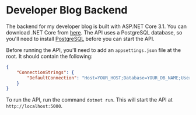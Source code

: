 # Developer Blog Backend

The backend for my developer blog is built with ASP.NET Core 3.1. You can download .NET Core from [here](https://dotnet.microsoft.com/download). The API uses a PostgreSQL database, so you'll need to install [PostgreSQL](https://www.postgresql.org/download/) before you can start the API.

Before running the API, you'll need to add an `appsettings.json` file at the root. It should contain the following:

``` JSON
{
    "ConnectionStrings": {
        "DefaultConnection": "Host=YOUR_HOST;Database=YOUR_DB_NAME;Username=YOUR_USERNAME;Password=YOUR_PASSWORD"
    }
}
```

To run the API, run the command `dotnet run`. This will start the API at `http://localhost:5000`.
